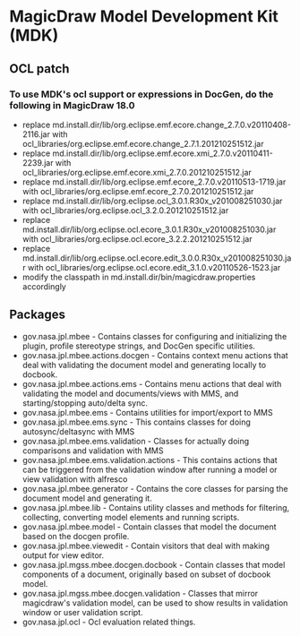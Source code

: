 # MagicDraw Model Development Kit (MDK)

## OCL patch

### To use MDK's ocl support or expressions in DocGen, do the following in MagicDraw 18.0
- replace md.install.dir/lib/org.eclipse.emf.ecore.change_2.7.0.v20110408-2116.jar with ocl_libraries/org.eclipse.emf.ecore.change_2.7.1.201210251512.jar
- replace md.install.dir/lib/org.eclipse.emf.ecore.xmi_2.7.0.v20110411-2239.jar with ocl_libraries/org.eclipse.emf.ecore.xmi_2.7.0.201210251512.jar
- replace md.install.dir/lib/org.eclipse.emf.ecore_2.7.0.v20110513-1719.jar with ocl_libraries/org.eclipse.emf.ecore_2.7.0.201210251512.jar
- replace md.install.dir/lib/org.eclipse.ocl_3.0.1.R30x_v201008251030.jar with ocl_libraries/org.eclipse.ocl_3.2.0.201210251512.jar
- replace md.install.dir/lib/org.eclipse.ocl.ecore_3.0.1.R30x_v201008251030.jar with ocl_libraries/org.eclipse.ocl.ecore_3.2.2.201210251512.jar
- replace md.install.dir/lib/org.eclipse.ocl.ecore.edit_3.0.0.R30x_v201008251030.jar with ocl_libraries/org.eclipse.ocl.ecore.edit_3.1.0.v20110526-1523.jar
- modify the classpath in md.install.dir/bin/magicdraw.properties accordingly

## Packages

- gov.nasa.jpl.mbee - Contains classes for configuring and initializing the plugin, profile stereotype strings, and DocGen specific utilities.
- gov.nasa.jpl.mbee.actions.docgen - Contains context menu actions that deal with validating the document model and generating locally to docbook.
- gov.nasa.jpl.mbee.actions.ems - Contains menu actions that deal with validating the model and documents/views with MMS, and starting/stopping auto/delta sync.
- gov.nasa.jpl.mbee.ems - Contains utilities for import/export to MMS
- gov.nasa.jpl.mbee.ems.sync - This contains classes for doing autosync/deltasync with MMS
- gov.nasa.jpl.mbee.ems.validation - Classes for actually doing comparisons and validation with MMS
- gov.nasa.jpl.mbee.ems.validation.actions - This contains actions that can be triggered from the validation window after running a model or view validation with alfresco
- gov.nasa.jpl.mbee.generator - Contains the core classes for parsing the document model and generating it.
- gov.nasa.jpl.mbee.lib - Contains utility classes and methods for filtering, collecting, converting model elements and running scripts.
- gov.nasa.jpl.mbee.model - Contain classes that model the document based on the docgen profile.
- gov.nasa.jpl.mbee.viewedit - Contain visitors that deal with making output for view editor.
- gov.nasa.jpl.mgss.mbee.docgen.docbook - Contain classes that model components of a document, originally based on subset of docbook model.
- gov.nasa.jpl.mgss.mbee.docgen.validation - Classes that mirror magicdraw's validation model, can be used to show results in validation window or user validation script.
- gov.nasa.jpl.ocl - Ocl evaluation related things.

